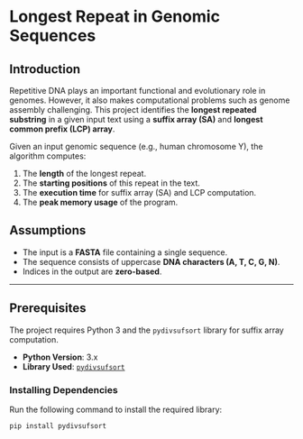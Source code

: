 # Longest Repeat in Genomic Sequences

## **Introduction**
Repetitive DNA plays an important functional and evolutionary role in genomes. However, it also makes computational problems such as genome assembly challenging. This project identifies the **longest repeated substring** in a given input text using a **suffix array (SA)** and **longest common prefix (LCP) array**.

Given an input genomic sequence (e.g., human chromosome Y), the algorithm computes:
1. The **length** of the longest repeat.
2. The **starting positions** of this repeat in the text.
3. The **execution time** for suffix array (SA) and LCP computation.
4. The **peak memory usage** of the program.

## **Assumptions**
- The input is a **FASTA** file containing a single sequence.
- The sequence consists of uppercase **DNA characters (A, T, C, G, N)**.
- Indices in the output are **zero-based**.

---

## **Prerequisites**
The project requires Python 3 and the `pydivsufsort` library for suffix array computation.

- **Python Version**: 3.x
- **Library Used**: [`pydivsufsort`](https://pypi.org/project/pydivsufsort/)

### **Installing Dependencies**
Run the following command to install the required library:
```sh
pip install pydivsufsort
